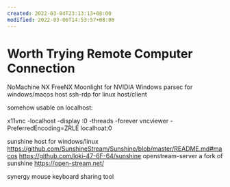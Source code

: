 ```yaml
---
created: 2022-03-04T23:13:13+08:00
modified: 2022-03-06T14:53:57+08:00
---
```


# Worth Trying Remote Computer Connection

NoMachine NX
FreeNX
Moonlight for NVIDIA Windows
parsec for windows/macos host
ssh-rdp for linux host/client

somehow usable on localhost:

x11vnc -localhost -display :0 -threads -forever
vncviewer -PreferredEncoding=ZRLE localhoat:0

sunshine host for windows/linux
https://github.com/SunshineStream/Sunshine/blob/master/README.md#macos
https://github.com/loki-47-6F-64/sunshine
openstream-server a fork of sunshine
https://open-stream.net/

synergy mouse keyboard sharing tool
